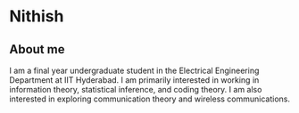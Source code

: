 # Nithish
## About me

I am a final year undergraduate student in the Electrical Engineering Department at IIT Hyderabad. I am primarily interested in working in information theory, statistical inference, and coding theory. I am also interested in exploring communication theory and wireless communications.



